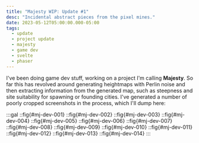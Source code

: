 ```yaml
---
title: "Majesty WIP: Update #1"
desc: "Incidental abstract pieces from the pixel mines."
date: 2023-05-12T05:00:00.000-05:00
tags:
  - update
  - project update
  - majesty
  - game dev
  - svelte
  - phaser
---
```


I've been doing game dev stuff, working on a project I'm calling **Majesty**. So
far this has revolved around generating heightmaps with Perlin noise and then
extracting information from the generated map, such as steepness and site
suitability for spawning or founding cities. I've generated a number of poorly
cropped screenshots in the process, which I'll dump here:

:::gal
::fig{#mj-dev-001}
::fig{#mj-dev-002}
::fig{#mj-dev-003}
::fig{#mj-dev-004}
::fig{#mj-dev-005}
::fig{#mj-dev-006}
::fig{#mj-dev-007}
::fig{#mj-dev-008}
::fig{#mj-dev-009}
::fig{#mj-dev-010}
::fig{#mj-dev-011}
::fig{#mj-dev-012}
::fig{#mj-dev-013}
::fig{#mj-dev-014}
:::
